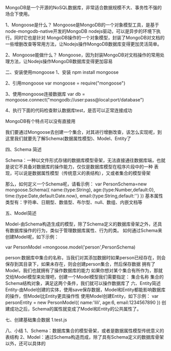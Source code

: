 MongoDB是一个开源的NoSQL数据库，非常适合数据规模不大、事务性不强的场合下使用。

1、Mongoose是什么？
Mongoose是MongoDB的一个对象模型工具，是基于node-mongodb-native开发的MongoDB nodejs驱动，可以是异步的环境下执行。同时它也是针对
MongoDB操作的一个对象模型，封装了MongoDB对文档的一些增删改查等常用方法，让Nodejs操作MongoDB数据库变得更加灵活简单。

2、Mongoose能做什么？
Mongoose，因为封装MongoDB对文档操作的常用处理方法，让Nodejs操作MongoDB数据库变得更加容易

二、安装使用mongoose
1、安装
npm install mongoose

2、引用mongoose
var mongoose = require("mongoose")

3、使用mongoose连接数据库
var db = mongoose.connect("mongodb://user:pass@local:port/database")

4、执行下面的代码检查默认数据库test，是否可以正常连接成功

MongoDB有个特点可以没有直接用

我们要通过Mongoose去创建一个集合，对其进行增删改查，该怎么实现呢，到这里我们就要先了解Schema(数据属性模型)、Model、Entity了

四、Schema 简述

Schema：一种以文件形式存储的数据库模型骨架，无法直接通往数据库端，也就是说它不具备对数据库的操作能力，仅仅是数据库模型在程序片段中的一种
表现，可以说是数据属性模型（传统意义的表结构），又或者集合的模型骨架

那么，如何定义一个Schema呢，请看示例：
var PersonSchema=new mongoose.Schema({
name:{type:String},
age:{type:Number,default:0},
time:{type:Date,default:Date.now},
email:{type:String,default:''}
})
基本属性类型有：字符串、日期型、数值型、布尔型、null、数组、内嵌文档等

五、Model简述

Model-由Schema构造生成的模型，除了Schema定义的数据库骨架之外，还具有数据库操作的行为，类似于管理数据库属性、行为的类。
如何通过Schema来创建Model呢，如下示例：

var PersonModel =mongoose.model('person',PersonSchema)

person:数据库中集合的名称，当我们对其添加数据时如果person已经存在，则会保存到其目录下，如果未存在，则会创建person集合，然后保存数据
拥有了Model，我们也就拥有了操作数据库的能力
如果你想对某个集合有所作为，那就交给Model模型来处理吧，创建一个Model模型我们需要指定：
集合名称
集合的Schema结构对象，满足这两个条件，我们就可以操作数据库了
 六、Entity简述
 Entity-由Model创建的实体，使用save保存数据，Model和Entity都能影响数据库的操作，但Model比Entity更具操作性
 使用Model创建Entity，如下示例：
var personEntity = new PersonModel({
    name:'lili',
    age:6,
    email:1234567890
})
创建成功之后，Schema的属性就变成了Model和Entity的公共属性了。

七、创建基础集合数据
1.test.js

八、小结
1、Schema：数据库集合的模型骨架，或者是数据属性模型传统意义的表结构
2、Model：通过Schema构造而成，除了具有Schema定义的数据库骨架以外，还可以具体的



